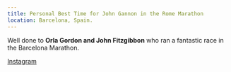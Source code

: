 ```yaml
---
title: Personal Best Time for John Gannon in the Rome Marathon
location: Barcelona, Spain.
---
```


Well done to <b>Orla Gordon and John Fitzgibbon</b> who ran a fantastic race in the Barcelona Marathon.

<a href="https://www.instagram.com/p/DHRqld1gu5J/?img_index=1" target="_blank" rel="noopener noreferrer">Instagram</a>
